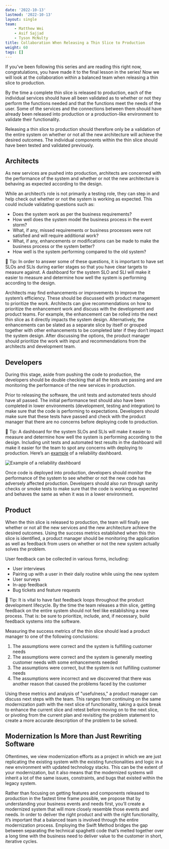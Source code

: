 ```yaml
---
date: '2022-10-13'
lastmod: '2022-10-13'
layout: single
team:
    - Matthew Wei
    - Asif Sajjad
    - Tyson McNulty
title: Collaboration When Releasing a Thin Slice to Production
weight: 60
tags: []
---
```


If you’ve been following this series and are reading this right now, congratulations, you have made it to the final lesson in the series! Now we will look at the collaboration within a balanced team when releasing a thin slice to production.

By the time a complete thin slice is released to production, each of the individual services should have all been validated as to whether or not they perform the functions needed and that the functions meet the needs of the user. Some of the services and the connections between them should have already been released into production or a production-like environment to validate their functionality.

Releasing a thin slice to production should therefore only be a validation of the entire system on whether or not all the new architecture will achieve the desired outcomes. The individual components within the thin slice should have been tested and validated previously.

## Architects

As new services are pushed into production, architects are concerned with the performance of the system and whether or not the new architecture is behaving as expected according to the design.

While an architect’s role is not primarily a testing role, they can step in and help check out whether or not the system is working as expected. This could include validating questions such as:

-   Does the system work as per the business requirements?
-   How well does the system model the business process in the event storm?
-   What, if any, missed requirements or business processes were not satisfied and will require additional work?
-   What, if any, enhancements or modifications can be made to make the business process or the system better?
-   How well is the system performing compared to the old system?

💁 Tip: In order to answer some of these questions, it is important to have set SLOs and SLIs during earlier stages so that you have clear targets to measure against. A dashboard for the system SLO and SLI will make it easier to measure and determine how well the system is performing according to the design.

Architects may find enhancements or improvements to improve the system’s efficiency. These should be discussed with product management to prioritize the work. Architects can give recommendations on how to prioritize the enhancement work and discuss with the development and product teams. For example, the enhancement can be rolled into the next thin slice as it directly impacts the system design. Alternatively, the enhancements can be slated as a separate slice by itself or grouped together with other enhancements to be completed later if they don’t impact the system design. After discussing the options, the product manager should prioritize the work with input and recommendations from the architects and development team.

## Developers

During this stage, aside from pushing the code to production, the developers should be double checking that all the tests are passing and are monitoring the performance of the new services in production.

Prior to releasing the software, the unit tests and automated tests should have all passed. The initial performance test should also have been completed in lower environments (development, testing and integration) to make sure that the code is performing to expectations. Developers should make sure that these tests have passed and check with the product manager that there are no concerns before deploying code to production.

💁 Tip: A dashboard for the system SLOs and SLIs will make it easier to measure and determine how well the system is performing according to the design. Including unit tests and automated test results in the dashboard will make it easier for the team to spot any concerns with deploying to production. Here’s an [example](https://docs.vmware.com/en/VMware-Tanzu-Service-Mesh/services/slos-with-tsm/images/GUID-45F7A488-E917-4360-AA2D-BB09E7D88673-low.png) of a reliability dashboard.

![Example of a reliability dashboard](/learningpaths/swift-practice/images/image2.png)

Once code is deployed into production, developers should monitor the performance of the system to see whether or not the new code has adversely affected production. Developers should also run through sanity checks or smoke tests to make sure that the code is working as expected and behaves the same as when it was in a lower environment.

## Product

When the thin slice is released to production, the team will finally see whether or not all the new services and the new architecture achieve the desired outcomes. Using the success metrics established when this thin slice is identified, a product manager should be monitoring the application as well as feedback from users on whether or not the new system actually solves the problem.

User feedback can be collected in various forms, including:

-   User interviews
-   Pairing up with a user in their daily routine while using the new system
-   User surveys
-   In-app feedback
-   Bug tickets and feature requests

💁 Tip: It is vital to have fast feedback loops throughout the product development lifecycle. By the time the team releases a thin slice, getting feedback on the entire system should not feel like establishing a new process. That is: be sure to prioritize, include, and, if necessary, build feedback systems into the software.

Measuring the success metrics of the thin slice should lead a product manager to one of the following conclusions:

1. The assumptions were correct and the system is fulfilling customer needs
2. The assumptions were correct and the system is generally meeting customer needs with some enhancements needed
3. The assumptions were correct, but the system is not fulfilling customer needs
4. The assumptions were incorrect and we discovered that there was another reason that caused the problems faced by the customer

Using these metrics and analysis of "usefulness," a product manager can discuss next steps with the team. This ranges from continuing on the same modernization path with the next slice of functionality, taking a quick break to enhance the current slice and retest before moving on to the next slice, or pivoting from the current plan and revisiting the problem statement to create a more accurate description of the problem to be solved.

## Modernization Is More than Just Rewriting Software

Oftentimes, we view modernization efforts as a project in which we are just replicating the existing system with the existing functionalities and logic in a new environment with updated technology stacks. This can be the extent of your modernization, but it also means that the modernized systems will inherit a lot of the same issues, constraints, and bugs that existed within the legacy system.

Rather than focusing on getting features and components released to production in the fastest time frame possible, we propose that by understanding your business events and needs first, you’ll create a modernized system that will more closely resemble those events and needs. In order to deliver the right product and with the right functionality, it’s important that a balanced team is involved through the entire modernization process. Employing the Swift Method bridges the gap between separating the technical spaghetti code that’s melted together over a long time with the business need to deliver value to the customer in short, iterative cycles.
